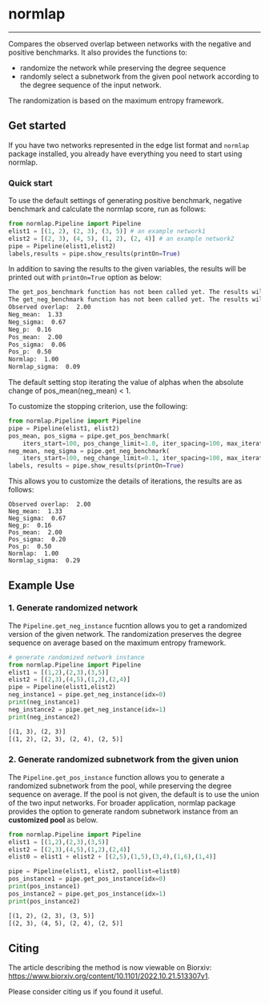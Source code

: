 # normlap
---
Compares the observed overlap between networks with the negative and positive benchmarks. It also provides the functions to:

- randomize the network while preserving the degree sequence
- randomly select a subnetwork from the given pool network according to the degree sequence of the input network.

The randomization is based on the maximum entropy framework.

## Get started
If you have two networks represented in the edge list format and `normlap` package installed, you already have everything you need to start using normlap.

### Quick start

To use the default settings of generating positive benchmark, negative benchmark and calculate the normlap score, run as follows:

```python
from normlap.Pipeline import Pipeline
elist1 = [(1, 2), (2, 3), (3, 5)] # an example network1
elist2 = [(2, 3), (4, 5), (1, 2), (2, 4)] # an example network2
pipe = Pipeline(elist1,elist2)
labels,results = pipe.show_results(printOn=True)
```

In addition to saving the results to the given variables, the results will be printed out with `printOn=True` option as below:

```html
The get_pos_benchmark function has not been called yet. The results will be calculated based on default parameters.
The get_neg_benchmark function has not been called yet. The results will be calculated based on default parameters.
Observed overlap:  2.00
Neg_mean:  1.33
Neg_sigma:  0.67
Neg_p:  0.16
Pos_mean:  2.00
Pos_sigma:  0.06
Pos_p:  0.50
Normlap:  1.00
Normlap_sigma:  0.09
```

The default setting stop iterating the value of alphas when the absolute change of pos_mean(neg_mean) < 1.

To customize the stopping criterion, use the following:

```python
from normlap.Pipeline import Pipeline
pipe = Pipeline(elist1, elist2)
pos_mean, pos_sigma = pipe.get_pos_benchmark(
    iters_start=100, pos_change_limit=1.0, iter_spacing=100, max_iterations=2000)
neg_mean, neg_sigma = pipe.get_neg_benchmark(
    iters_start=100, neg_change_limit=0.1, iter_spacing=100, max_iterations=2000)
labels, results = pipe.show_results(printOn=True)
```

This allows you to customize the details of iterations, the results are as follows:

```text
Observed overlap:  2.00
Neg_mean:  1.33
Neg_sigma:  0.67
Neg_p:  0.16
Pos_mean:  2.00
Pos_sigma:  0.20
Pos_p:  0.50
Normlap:  1.00
Normlap_sigma:  0.29
```

## Example Use

### 1. Generate randomized network

The `Pipeline.get_neg_instance`  fucntion allows you to get a randomized version of the given network. The randomization preserves the degree sequence on average based on the maximum entropy framework.

```python
# generate randomized network instance
from normlap.Pipeline import Pipeline
elist1 = [(1,2),(2,3),(3,5)]
elist2 = [(2,3),(4,5),(1,2),(2,4)]
pipe = Pipeline(elist1,elist2)
neg_instance1 = pipe.get_neg_instance(idx=0)
print(neg_instance1)
neg_instance2 = pipe.get_neg_instance(idx=1)
print(neg_instance2)
```

```html
[(1, 3), (2, 3)]
[(1, 2), (2, 3), (2, 4), (2, 5)]
```



### 2. Generate randomized subnetwork from the given union

The `Pipeline.get_pos_instance` function allows you to generate a randomized subnetwork from the pool, while preserving the degree sequence on average. If the pool is not given, the default is to use the union of the two input networks. For broader application, normlap package provides the option to generate random subnetwork instance from an **customized pool** as below.

```python
from normlap.Pipeline import Pipeline
elist1 = [(1,2),(2,3),(3,5)]
elist2 = [(2,3),(4,5),(1,2),(2,4)]
elist0 = elist1 + elist2 + [(2,5),(1,5),(3,4),(1,6),(1,4)]

pipe = Pipeline(elist1, elist2, poollist=elist0)
pos_instance1 = pipe.get_pos_instance(idx=0)
print(pos_instance1)
pos_instance2 = pipe.get_pos_instance(idx=1)
print(pos_instance2)
```

```html
[(1, 2), (2, 3), (3, 5)]
[(2, 3), (4, 5), (2, 4), (2, 5)]
```



## Citing

The article describing the method is now viewable on Biorxiv: https://www.biorxiv.org/content/10.1101/2022.10.21.513307v1.

Please consider citing us if you found it useful.

